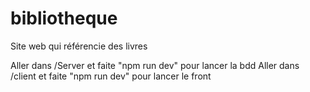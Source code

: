 # bibliotheque
Site web qui référencie des livres 

Aller dans /Server
  et faite "npm run dev" pour lancer la bdd 
Aller dans /client 
  et faite "npm run dev" pour lancer le front
